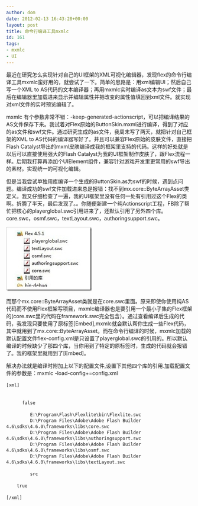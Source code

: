 ```yaml
---
author: dom
date: 2012-02-13 16:43:28+00:00
layout: post
title: 命令行编译工具mxmlc
id: 161
tags:
- mxmlc
- UI
---
```


最近在研究怎么实现针对自己的UI框架的XML可视化编辑器，发现flex的命令行编译工具mxmlc蛮好用的，就尝试了一下。简单的思路是：用xml编辑UI；然后自己写一个XML to AS代码的文本编译器；再用mxmlc实时编译as文本为swf文件；最后在编辑器里加载进来显示并编辑属性并把改变的属性值填回到xml文件。就实现对xml文件的实时预览编辑了。

mxmlc 有个参数非常不错：-keep-generated-actionscript，可以把编译结果的AS文件保存下来。我试着对Flex原始的ButtonSkin.mxml进行编译，得到了对应的as文件和swf文件。通过研究生成的as文件，我周末写了两天，就把针对自己框架的XML to AS代码的编译器写好了。并且可以兼容Flex原始的皮肤文件，直接把Flash Catalyst导出的mxml皮肤编译成我的框架里支持的代码。这样的好处就是以后可以直接使用强大的Flash Catalyst为我的UI框架制作皮肤了，跟Flex流程一样。后期我打算再添加个UIElement组件，兼容针对游戏开发里更常用的swf导出的素材。实现统一的可视化编辑。

但是当我尝试单独用库编译一个生成的ButtonSkin.as为swf的时候，遇到点问题。编译成功的swf文件加载进来总是报错：找不到mx.core::ByteArrayAsset类定义。我又仔细检查了一遍，我的UI框架里没有任何一处有引用过这个Flex的类啊。折腾了半天，最后发现了。。你随便新建一个纯Actionscript工程，FB除了帮忙把核心的playerglobal.swc引用进来了，还默认引用了另外四个库。core.swc，osmf.swc，textLayout.swc，authoringsupport.swc。

[![lib](/uploads/2012/02/lib_thumb.jpg)](/uploads/2012/02/lib.jpg)

而那个mx.core::ByteArrayAsset类就是在core.swc里面。原来即使你使用纯AS代码而不使用Flex框架写项目，mxmlc编译器也是要引用一个最小子集的Flex框架的(core.swc里的代码在framework.swc完全包含）。通过查看编译后生成的代码，我发现只要使用了原标签[Embed],mxmlc就会默认帮你生成一些Flex代码，其中就用到了mx.core::ByteArrayAsset。而在命令行编译的时候，mxmlc加载的默认配置文件flex-config.xml是只设置了playerglobal.swc的引用的。所以默认编译的时候缺少了那四个库，当你用到了特定的原标签时，生成的代码就会报错了。我的框架里就用到了[Embed]。

解决办法就是编译时附加上以下的配置文件,设置下其他四个库的引用.加载配置文件的参数是：mxmlc -load-config+=config.xml

    
    [xml]
    
    
          false
    
             E:\Program\Flash\Flexlite\bin\Flexlite.swc
             D:\Program Files\Adobe\Adobe Flash Builder 4.6\sdks\4.6.0\frameworks\libs\core.swc
    		 D:\Program Files\Adobe\Adobe Flash Builder 4.6\sdks\4.6.0\frameworks\libs\authoringsupport.swc
    		 D:\Program Files\Adobe\Adobe Flash Builder 4.6\sdks\4.6.0\frameworks\libs\osmf.swc
    		 D:\Program Files\Adobe\Adobe Flash Builder 4.6\sdks\4.6.0\frameworks\libs\textLayout.swc
    
             src
    
    	true
    
    [/xml]
